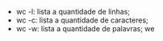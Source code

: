 - wc -l: lista a quantidade de linhas;
- wc -c: lista a quantidade de caracteres;
- wc -w: lista a quantidade de palavras; we
